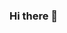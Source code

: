 ### Hi there 👋

<!--
**prajapati123476/prajapati123476** is a ✨ _special_ ✨ repository because its `README.md` (this file) appears on your GitHub profile.

Here are some ideas to get you started:

- 🔭 I’m currently working on Web Development
- 🌱 I’m currently learning React
- 👯 I’m looking to collaborate on Web Development
- 🤔 I’m looking for help with React
- 💬 Ask me about Web Development
- 📫 How to reach me: vinayp3321@gmail.com
- 😄 Pronouns: ...
- ⚡ Fun fact: ...
-->
